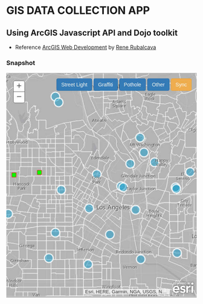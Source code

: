 # GIS DATA COLLECTION APP

## Using ArcGIS Javascript API and Dojo toolkit

 - Reference [ArcGIS Web Development](https://www.manning.com/books/arcgis-web-development)
    by [Rene Rubalcava](https://github.com/odoe)

### Snapshot

![App Snapshot](/snapshots/giscollect.jpg?raw=true "App Snapshot Image")
